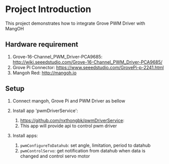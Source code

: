 # Project Introduction

This project demonstrates how to integrate Grove PWM Driver with MangOH
## Hardware requirement
  1. Grove-16-Channel_PWM_Driver-PCA9685: http://wiki.seeedstudio.com/Grove-16-Channel_PWM_Driver-PCA9685/
  2. Grove Pi Connector: https://www.seeedstudio.com/GrovePi-p-2241.html
  3. Mangoh Red: http://mangoh.io

## Setup
  1. Connect mangoh, Grove Pi and PWM Driver as bellow
  2. Install app 'pwmDriverService':
        1. https://github.com/nxthongbk/pwmDriverService:
        1. This app will provide api to control pwm driver
  
  3. Install apps: 
        1. `pwmConfigureToDatahub`: set angle, limitation, period to datahub
        1. `pwmControlServo`:  get notification from datahub when data is changed and control servo motor 
